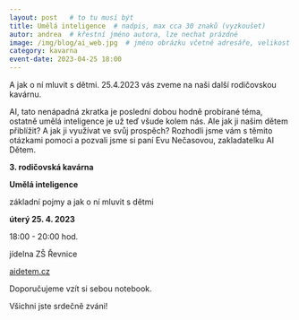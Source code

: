 ```yaml
---
layout: post   # to tu musí být
title: Umělá inteligence  # nadpis, max cca 30 znaků (vyzkoušet)
autor: andrea  # křestní jméno autora, lze nechat prázdné
image: /img/blog/ai_web.jpg  # jméno obrázku včetně adresáře, velikost 900x600
category: kavarna
event-date: 2023-04-25 18:00
---
```

A jak o ní mluvit s dětmi. 25.4.2023 vás zveme na naši další rodičovskou kavárnu.

<!--vice-->

AI, tato nenápadná zkratka je poslední dobou hodně probírané téma, ostatně umělá inteligence je už teď všude kolem nás. Ale jak ji našim dětem přiblížit?
A jak ji využívat ve svůj prospěch?
Rozhodli jsme vám s těmito otázkami pomoci a pozvali jsme si paní Evu Nečasovou, zakladatelku AI Dětem.


**3. rodičovská kavárna**

**Umělá inteligence**

základní pojmy a jak o ní mluvit s dětmi

**úterý 25. 4. 2023**

18:00 - 20:00 hod.

jídelna ZŠ Řevnice

[aidetem.cz](https://aidetem.cz/)

Doporučujeme vzít si sebou notebook.


Všichni jste srdečně zváni!
<!--quote-->

